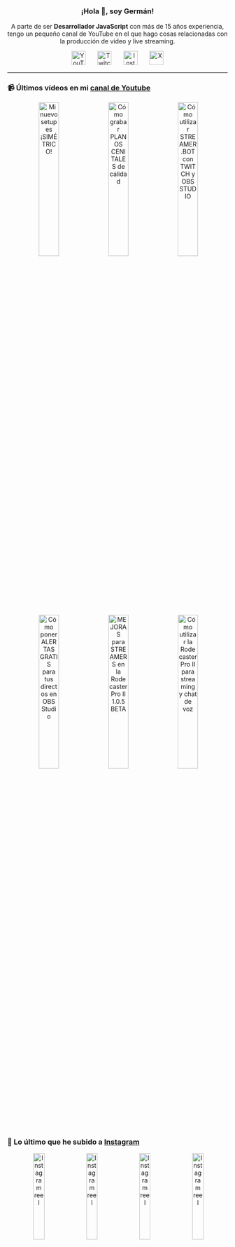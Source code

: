 <p align="center" width="300">
  <h3 align="center">¡Hola 👋, soy Germán!</h3>
</p>

<p align="center">A parte de ser <strong>Desarrollador JavaScript</strong> con más de 15 años experiencia, tengo un pequeño canal de YouTube en el que hago cosas relacionadas con la producción de video y live streaming.</p>

<p align="center">
  <a href="https://youtube.com/@germix" target="blank"><img src="https://cdn.simpleicons.org/youtube/FF0000" alt="YouTube" title="YouTube" width="32px" /></a>
  &#8287;&#8287;&#8287;&#8287;&#8287;
  <a href="https://twitch.tv/germix_tv" target="blank"><img src="https://cdn.simpleicons.org/twitch/9146FF" alt="Twitch" title="Twitch" width="32px" /></a>
  &#8287;&#8287;&#8287;&#8287;&#8287;
  <a href="https://instagram.com/germix_tv" target="blank"><img src="https://cdn.simpleicons.org/instagram/E4405F" alt="Instagram" title="Instagram" width="32px" /></a>
  &#8287;&#8287;&#8287;&#8287;&#8287;
  <a href="https://x.com/germix_tv" target="blank"><img src="https://cdn.simpleicons.org/x/000000" alt="X" title="X" width="32px" />
  </a>
</p>

<hr />

<p align="center">
  <h3>📹 Últimos vídeos en mi <a href="https://youtube.com/@germix?sub_confirmation=1" target="blank">canal de Youtube</a></h3>
</p>
<p align="center">&#8287;<a href="https://youtu.be/ibEAW0cBqQA" target="blank"><img width="30%" src="https://img.youtube.com/vi/ibEAW0cBqQA/mqdefault.jpg" alt="Mi nuevo setup es ¡SIMÉTRICO!" title="Mi nuevo setup es ¡SIMÉTRICO!" /></a>  &#8287;<a href="https://youtu.be/2XDhlqEN3cE" target="blank"><img width="30%" src="https://img.youtube.com/vi/2XDhlqEN3cE/mqdefault.jpg" alt="Cómo grabar PLANOS CENITALES de calidad" title="Cómo grabar PLANOS CENITALES de calidad" /></a>  &#8287;<a href="https://youtu.be/2AilFoiYnlc" target="blank"><img width="30%" src="https://img.youtube.com/vi/2AilFoiYnlc/mqdefault.jpg" alt="Cómo utilizar STREAMER.BOT con TWITCH y OBS STUDIO" title="Cómo utilizar STREAMER.BOT con TWITCH y OBS STUDIO" /></a><br />  &#8287;<a href="https://youtu.be/3EUPLZjGjkY" target="blank"><img width="30%" src="https://img.youtube.com/vi/3EUPLZjGjkY/mqdefault.jpg" alt="Cómo poner ALERTAS GRATIS para tus directos en OBS Studio" title="Cómo poner ALERTAS GRATIS para tus directos en OBS Studio" /></a>  &#8287;<a href="https://youtu.be/3mLzME7gODA" target="blank"><img width="30%" src="https://img.youtube.com/vi/3mLzME7gODA/mqdefault.jpg" alt="MEJORAS para STREAMERS en la Rodecaster Pro II 1.0.5 BETA" title="MEJORAS para STREAMERS en la Rodecaster Pro II 1.0.5 BETA" /></a>  &#8287;<a href="https://youtu.be/8784wBhHpVo" target="blank"><img width="30%" src="https://img.youtube.com/vi/8784wBhHpVo/mqdefault.jpg" alt="Cómo utilizar la Rodecaster Pro II para streaming y chat de voz" title="Cómo utilizar la Rodecaster Pro II para streaming y chat de voz" /></a></p>

<p align="center">
  <h3>📸 Lo último que he subido a <a href="https://instagram.com/germix_tv" target="blank">Instagram</a></h3>
</p>
<p align="center">&#8287;<a href='https://instagram.com/p/DFVzdvFt4zp' target='_blank'><img width='22.5%' src='https://scontent-ber1-1.cdninstagram.com/v/t51.2885-15/475165122_587510090856236_1144941672054633377_n.jpg?stp=dst-jpg_e15_p480x480_tt6&efg=eyJ2ZW5jb2RlX3RhZyI6ImltYWdlX3VybGdlbi42NDB4MTEzNi5zZHIuZjcxODc4Lm5mcmFtZV9jb3Zlcl9mcmFtZSJ9&_nc_ht=scontent-ber1-1.cdninstagram.com&_nc_cat=108&_nc_ohc=j5i-4FS2VzgQ7kNvgGe5NCf&_nc_gid=7f0b595952fc413b91b4748052622637&edm=ACHbZRIBAAAA&ccb=7-5&ig_cache_key=MzU1NDk3MzgyNDY3NzU0NzI0MQ%3D%3D.3-ccb7-5&oh=00_AYB1sQINW86YE7hsesFGMksvOUnNjaC1SdhccJVmwIn3LQ&oe=679DD6D7&_nc_sid=c024bc' alt='Instagram reel' /></a>  &#8287;<a href='https://instagram.com/p/DFQTBF1t6dm' target='_blank'><img width='22.5%' src='https://scontent-ber1-1.cdninstagram.com/v/t51.2885-15/474581331_3961455130847551_8470020657529290676_n.jpg?stp=dst-jpg_e15_p480x480_tt6&efg=eyJ2ZW5jb2RlX3RhZyI6ImltYWdlX3VybGdlbi42NDB4MTEzNi5zZHIuZjcxODc4Lm5mcmFtZV9jb3Zlcl9mcmFtZSJ9&_nc_ht=scontent-ber1-1.cdninstagram.com&_nc_cat=107&_nc_ohc=9gS7qvGvpmYQ7kNvgH1i73i&_nc_gid=7f0b595952fc413b91b4748052622637&edm=ACHbZRIBAAAA&ccb=7-5&ig_cache_key=MzU1MzQyMzc0Mzg2ODQ0NjU2Ng%3D%3D.3-ccb7-5&oh=00_AYCRdnijR2KqZGEKMmirrDnkXF8dj4VMHjDIAyeJGkCk6Q&oe=679DF010&_nc_sid=c024bc' alt='Instagram reel' /></a>  &#8287;<a href='https://instagram.com/p/DFOWjg2NlfO' target='_blank'><img width='22.5%' src='https://scontent-ber1-1.cdninstagram.com/v/t51.2885-15/474699202_1715980525933359_4047705929486258972_n.jpg?stp=dst-jpg_e15_p480x480_tt6&efg=eyJ2ZW5jb2RlX3RhZyI6ImltYWdlX3VybGdlbi42NDB4MTEzNi5zZHIuZjcxODc4Lm5mcmFtZV9jb3Zlcl9mcmFtZSJ9&_nc_ht=scontent-ber1-1.cdninstagram.com&_nc_cat=103&_nc_ohc=U7Vb6GBONK4Q7kNvgHhRO81&_nc_gid=7f0b595952fc413b91b4748052622637&edm=ACHbZRIBAAAA&ccb=7-5&ig_cache_key=MzU1Mjg3NjM1MzUxNjA5OTUzNA%3D%3D.3-ccb7-5&oh=00_AYC0f1xCiiy7PtCgW_Et0-96IPy8iSjkwKBdP8wQuxnArg&oe=679DE813&_nc_sid=c024bc' alt='Instagram reel' /></a>  &#8287;<a href='https://instagram.com/p/DFLtnXIN3TI' target='_blank'><img width='22.5%' src='https://scontent-ber1-1.cdninstagram.com/v/t51.2885-15/474618757_477374025166853_673072248334782962_n.jpg?stp=dst-jpg_e15_p480x480_tt6&efg=eyJ2ZW5jb2RlX3RhZyI6ImltYWdlX3VybGdlbi42NDB4MTEzNi5zZHIuZjcxODc4Lm5mcmFtZV9jb3Zlcl9mcmFtZSJ9&_nc_ht=scontent-ber1-1.cdninstagram.com&_nc_cat=105&_nc_ohc=d93jGGqe9sEQ7kNvgG7KQuI&_nc_gid=7f0b595952fc413b91b4748052622637&edm=ACHbZRIBAAAA&ccb=7-5&ig_cache_key=MzU1MjEzMzM0ODA5ODI3NDUwNA%3D%3D.3-ccb7-5&oh=00_AYB7sSX_YZ3DQqRDVXy2mu3WgqGG2gpnMpuxxrpumZFV7w&oe=679E0C42&_nc_sid=c024bc' alt='Instagram reel' /></a></p>
